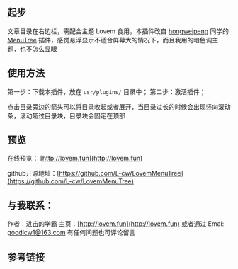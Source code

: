 ## 起步

文章目录在右边栏，需配合主题 Lovem 食用，本插件改自 [hongweipeng](https://www.hongweipeng.com) 同学的 [MenuTree](https://github.com/hongweipeng/MenuTree_for_typecho) 插件，感觉悬浮显示不适合屏幕大的情况下，而且我用的暗色调主题，也不怎么显眼

## 使用方法

第一步：下载本插件，放在 `usr/plugins/` 目录中；
第二步：激活插件；

点击目录旁边的箭头可以将目录收起或者展开，当目录过长的时候会出现竖向滚动条，滚动超过目录块，目录块会固定在顶部

## 预览

在线预览： [http://lovem.fun](http://lovem.fun)

github开源地址：[https://github.com/L-cw/LovemMenuTree](https://github.com/L-cw/LovemMenuTree)

## 与我联系：

作者：进击的学霸
主页：[http://lovem.fun](http://lovem.fun)
或者通过 Emai: goodlcw1@163.com
有任何问题也可评论留言

## 参考链接